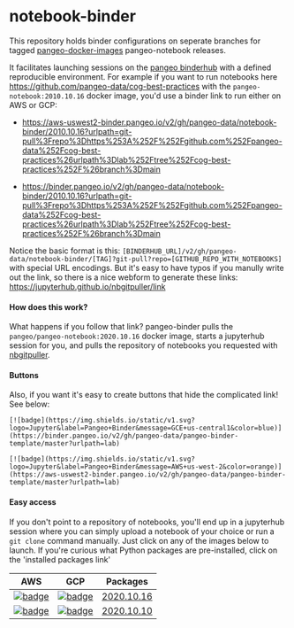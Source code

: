 # notebook-binder

This repository holds binder configurations on seperate branches for tagged [pangeo-docker-images](https://github.com/pangeo-data/pangeo-docker-images/releases) pangeo-notebook releases.

It facilitates launching sessions on the [pangeo binderhub](https://github.com/pangeo-data/pangeo-binder) with a defined reproducible environment. For example if you want to run notebooks here https://github.com/pangeo-data/cog-best-practices with the `pangeo-notebook:2010.10.16` docker image, you'd use a  binder link to run either on AWS or GCP:

 * https://aws-uswest2-binder.pangeo.io/v2/gh/pangeo-data/notebook-binder/2010.10.16?urlpath=git-pull%3Frepo%3Dhttps%253A%252F%252Fgithub.com%252Fpangeo-data%252Fcog-best-practices%26urlpath%3Dlab%252Ftree%252Fcog-best-practices%252F%26branch%3Dmain

 * https://binder.pangeo.io/v2/gh/pangeo-data/notebook-binder/2010.10.16?urlpath=git-pull%3Frepo%3Dhttps%253A%252F%252Fgithub.com%252Fpangeo-data%252Fcog-best-practices%26urlpath%3Dlab%252Ftree%252Fcog-best-practices%252F%26branch%3Dmain


Notice the basic format is this: `[BINDERHUB_URL]/v2/gh/pangeo-data/notebook-binder/[TAG]?git-pull?repo=[GITHUB_REPO_WITH_NOTEBOOKS]` with special URL encodings. But it's easy to have typos if you manully write out the link, so there is a nice webform to generate these links: https://jupyterhub.github.io/nbgitpuller/link


#### How does this work?
What happens if you follow that link? pangeo-binder pulls the `pangeo/pangeo-notebook:2020.10.16` docker image, starts a jupyterhub session for you, and pulls the repository of notebooks you requested with [nbgitpuller](https://jupyterhub.github.io/nbgitpuller/index.html).


#### Buttons
Also, if you want it's easy to create buttons that hide the complicated link! See below:
```
[![badge](https://img.shields.io/static/v1.svg?logo=Jupyter&label=Pangeo+Binder&message=GCE+us-central1&color=blue)](https://binder.pangeo.io/v2/gh/pangeo-data/pangeo-binder-template/master?urlpath=lab)

[![badge](https://img.shields.io/static/v1.svg?logo=Jupyter&label=Pangeo+Binder&message=AWS+us-west-2&color=orange)](https://aws-uswest2-binder.pangeo.io/v2/gh/pangeo-data/pangeo-binder-template/master?urlpath=lab)
```

#### Easy access
If you don't point to a repository of notebooks, you'll end up in a jupyterhub session where you can simply upload a notebook of your choice or run a `git clone` command manually. Just click on any of the images below to launch. If you're curious what Python packages are pre-installed, click on the 'installed packages link'

| AWS  | GCP | Packages |
| ------------- | ------------- |  ------------- |
|  [![badge](https://img.shields.io/static/v1.svg?logo=Jupyter&label=PangeoBinder+AWS&message=2020.10.16&color=orange)]('https://aws-uswest2-binder.pangeo.io/v2/gh/pangeo-data/notebook-binder/2010.10.16?urlpath=lab') | [![badge](https://img.shields.io/static/v1.svg?logo=Jupyter&label=PangeoBinder+GCP&message=2020.10.16&color=blue)](https://binder.pangeo.io/v2/gh/pangeo-data/notebook-binder/2020.10.16?urlpath=lab)  | [2020.10.16](https://github.com/pangeo-data/pangeo-docker-images/blob/2020.10.16/pangeo-notebook/packages.txt) |
|  [![badge](https://img.shields.io/static/v1.svg?logo=Jupyter&label=PangeoBinder+AWS&message=2020.10.10&color=orange)](https://aws-uswest2-binder.pangeo.io/v2/gh/pangeo-data/notebook-binder/2020.10.10?urlpath=lab) | [![badge](https://img.shields.io/static/v1.svg?logo=Jupyter&label=PangeoBinder+GCP&message=2020.10.10&color=blue)](https://binder.pangeo.io/v2/gh/pangeo-data/notebook-binder/2020.10.10?urlpath=lab)  | [2020.10.10](https://github.com/pangeo-data/pangeo-docker-images/blob/2020.10.10/pangeo-notebook/packages.txt) |
